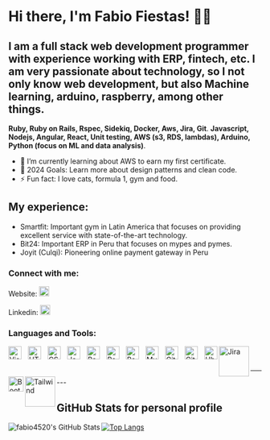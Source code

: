 # Hi there, I'm Fabio Fiestas! 👋🤘

## I am a full stack web development programmer with experience working with ERP, fintech, etc. I am very passionate about technology, so I not only know web development, but also Machine learning, arduino, raspberry, among other things.

**Ruby, Ruby on Rails, Rspec, Sidekiq, Docker, Aws, Jira, Git**.
**Javascript, Nodejs, Angular, React, Unit testing, AWS (s3, RDS, lambdas), Arduino, Python (focus on ML and data analysis)**.

- 🌱 I’m currently learning about AWS to earn my first certificate.
- 🥅 2024 Goals: Learn more about design patterns and clean code.
- ⚡ Fun fact: I love cats, formula 1, gym and food.

## My experience:

- Smartfit: Important gym in Latin America that focuses on providing excellent service with state-of-the-art technology.
- Bit24: Important ERP in Peru that focuses on mypes and pymes.
- Joyit (Culqi): Pioneering online payment gateway in Peru

### Connect with me:

<!-- Portfolio -->

Website: [<img src="https://png.pngtree.com/png-clipart/20190628/original/pngtree-rocket-logo-design-png-image_4032269.jpg" width="20">](https://portfolio-fabio-one.vercel.app)

<!-- Linkedin -->

Linkedin: [<img src="https://cdn-icons-png.flaticon.com/512/174/174857.png" width="20">](https://www.linkedin.com/in/fabio-fiestas/)

### Languages and Tools:

<!-- Vscode -->
<img align="left" alt="Visual Studio Code" width="26px" src="https://cdn.jsdelivr.net/gh/devicons/devicon/icons/vscode/vscode-original.svg" style="padding-right:10px;" />
<!-- html -->
<img align="left" alt="HTML5" width="26px" src="https://cdn.jsdelivr.net/gh/devicons/devicon/icons/html5/html5-original.svg" style="padding-right:10px;" />
<!-- CSS -->
<img align="left" alt="CSS3" width="26px" src="https://cdn.jsdelivr.net/gh/devicons/devicon/icons/css3/css3-original.svg" style="padding-right:10px;" />
<!-- JS -->
<img align="left" alt="JavaScript" width="26px" src="https://cdn.jsdelivr.net/gh/devicons/devicon/icons/javascript/javascript-original.svg" style="padding-right:10px;" />
<!-- React -->
<img align="left" alt="React" width="26px" src="https://cdn.jsdelivr.net/gh/devicons/devicon/icons/react/react-original.svg" style="padding-right:10px;" />
<!-- Ruby -->
<img align="left" alt="React" width="26px" src="https://cdn.jsdelivr.net/gh/devicons/devicon/icons/ruby/ruby-original.svg" style="padding-right:10px;" />
<!-- Python -->
<img align="left" alt="React" width="26px" src="https://cdn.jsdelivr.net/gh/devicons/devicon/icons/python/python-original.svg" style="padding-right:10px;" />
<!-- MySql -->
<img align="left" alt="MySQL" width="26px" src="https://cdn.jsdelivr.net/gh/devicons/devicon/icons/mysql/mysql-original.svg" style="padding-right:10px;" />
<!-- Git -->
<img align="left" alt="Git" width="26px" src="https://cdn.jsdelivr.net/gh/devicons/devicon/icons/git/git-original.svg" style="padding-right:10px;" />
<!-- Github -->
<img align="left" alt="GitHub" width="26px" src="https://user-images.githubusercontent.com/3369400/139447912-e0f43f33-6d9f-45f8-be46-2df5bbc91289.png" style="padding-right:10px;" />
<!-- Ubuntu -->
<img align="left" alt="Ubuntu" width="26px" src="https://brandslogos.com/wp-content/uploads/images/large/ubuntu-logo.png" />
<!-- Jira -->
<img align="left" alt="Jira" width="60px" src="https://velocity.entel.pe/images/atlassian-jira-logo-large.png" />
<!-- Bootstrap -->
<img align="left" alt="Bootstrap" width="30px" src="https://cdn.icon-icons.com/icons2/2415/PNG/512/bootstrap_plain_wordmark_logo_icon_146620.png" />
<!-- Tailwind -->
<img align="left" alt="Tailwind" width="60px" src="https://svgarchive.com/wp-content/uploads/tailwind-css.svg" />

<br />
<br />
<hr/>
---

<!-- <details> -->
<h2>GitHub Stats for personal profile</h2>

<img align="left" alt="fabio4520's GitHub Stats" src="https://github-readme-stats.vercel.app/api?username=fabio4520&include_all_commits=true&show_icons=true&hide_border=false&title_color=ff652f&icon_color=FFE400&bg_color=09131B&text_color=ffffff&border_color=0c1a25&count_private=true" />

<!-- </details> -->

[![Top Langs](https://github-readme-stats.vercel.app/api/top-langs/?username=fabio4520&layout=compact)](https://github.com/fabio4520/github-readme-stats)
